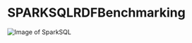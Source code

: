 # SPARKSQLRDFBenchmarking

![Image of SparkSQL](https://commons.bmstu.wiki/images/3/33/Spark_logo.png)
